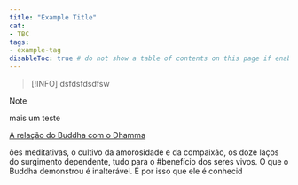 ```yaml
---
title: "Example Title"
cat: 
- TBC
tags:
- example-tag
disableToc: true # do not show a table of contents on this page if enabled
---
```

> [!INFO]
dsfdsfdsdfsw

> [!note]
mais um teste

[A relação do Buddha com o Dhamma](A%20relação%20do%20Buddha%20com%20o%20Dhamma.md)

ões meditativas, o cultivo da amorosidade e da compaixão, os doze laços do surgimento dependente, tudo para o #benefício dos seres vivos. O que o Buddha demonstrou é inalterável. É por isso que ele é conhecid
